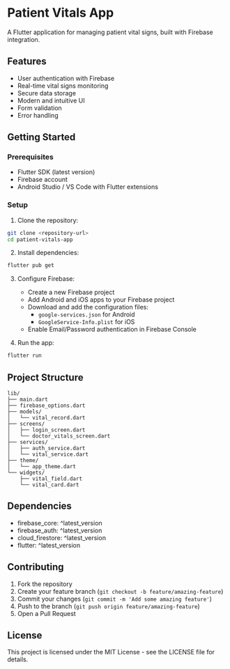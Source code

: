 # Patient Vitals App

A Flutter application for managing patient vital signs, built with Firebase integration.

## Features

- User authentication with Firebase
- Real-time vital signs monitoring
- Secure data storage
- Modern and intuitive UI
- Form validation
- Error handling

## Getting Started

### Prerequisites

- Flutter SDK (latest version)
- Firebase account
- Android Studio / VS Code with Flutter extensions

### Setup

1. Clone the repository:
```bash
git clone <repository-url>
cd patient-vitals-app
```

2. Install dependencies:
```bash
flutter pub get
```

3. Configure Firebase:
   - Create a new Firebase project
   - Add Android and iOS apps to your Firebase project
   - Download and add the configuration files:
     - `google-services.json` for Android
     - `GoogleService-Info.plist` for iOS
   - Enable Email/Password authentication in Firebase Console

4. Run the app:
```bash
flutter run
```

## Project Structure

```
lib/
├── main.dart
├── firebase_options.dart
├── models/
│   └── vital_record.dart
├── screens/
│   ├── login_screen.dart
│   └── doctor_vitals_screen.dart
├── services/
│   ├── auth_service.dart
│   └── vital_service.dart
├── theme/
│   └── app_theme.dart
└── widgets/
    ├── vital_field.dart
    └── vital_card.dart
```

## Dependencies

- firebase_core: ^latest_version
- firebase_auth: ^latest_version
- cloud_firestore: ^latest_version
- flutter: ^latest_version

## Contributing

1. Fork the repository
2. Create your feature branch (`git checkout -b feature/amazing-feature`)
3. Commit your changes (`git commit -m 'Add some amazing feature'`)
4. Push to the branch (`git push origin feature/amazing-feature`)
5. Open a Pull Request

## License

This project is licensed under the MIT License - see the LICENSE file for details.
